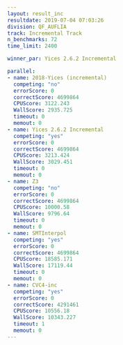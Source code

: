 ```yaml
---
layout: result_inc
resultdate: 2019-07-04 07:03:26
division: QF_AUFLIA
track: Incremental Track
n_benchmarks: 72
time_limit: 2400

winner_par: Yices 2.6.2 Incremental

parallel:
- name: 2018-Yices (incremental)
  competing: "no"
  errorScore: 0
  correctScore: 4699864
  CPUScore: 3122.243
  WallScore: 2935.725
  timeout: 0
  memout: 0
- name: Yices 2.6.2 Incremental
  competing: "yes"
  errorScore: 0
  correctScore: 4699864
  CPUScore: 3213.424
  WallScore: 3029.451
  timeout: 0
  memout: 0
- name: Z3
  competing: "no"
  errorScore: 0
  correctScore: 4699864
  CPUScore: 10000.58
  WallScore: 9796.64
  timeout: 0
  memout: 0
- name: SMTInterpol
  competing: "yes"
  errorScore: 0
  correctScore: 4699864
  CPUScore: 18585.171
  WallScore: 17119.44
  timeout: 0
  memout: 0
- name: CVC4-inc
  competing: "yes"
  errorScore: 0
  correctScore: 4291461
  CPUScore: 10556.18
  WallScore: 10343.227
  timeout: 1
  memout: 0
---
```

